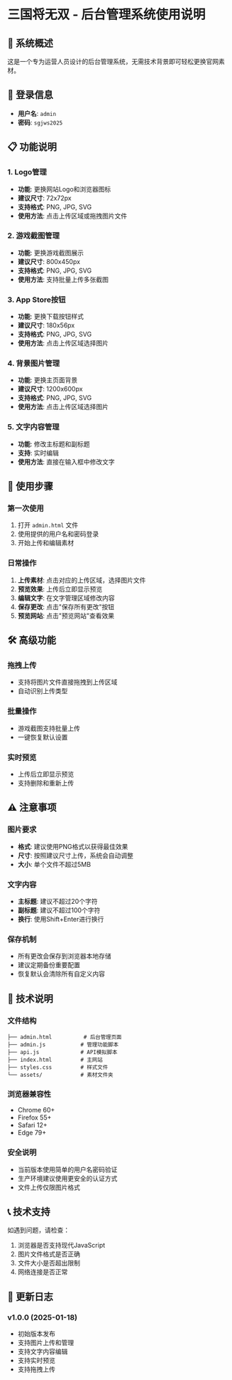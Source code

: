 # 三国将无双 - 后台管理系统使用说明

## 🎯 系统概述

这是一个专为运营人员设计的后台管理系统，无需技术背景即可轻松更换官网素材。

## 🔐 登录信息

- **用户名**: `admin`
- **密码**: `sgjws2025`

## 📋 功能说明

### 1. Logo管理
- **功能**: 更换网站Logo和浏览器图标
- **建议尺寸**: 72x72px
- **支持格式**: PNG, JPG, SVG
- **使用方法**: 点击上传区域或拖拽图片文件

### 2. 游戏截图管理
- **功能**: 更换游戏截图展示
- **建议尺寸**: 800x450px
- **支持格式**: PNG, JPG, SVG
- **使用方法**: 支持批量上传多张截图

### 3. App Store按钮
- **功能**: 更换下载按钮样式
- **建议尺寸**: 180x56px
- **支持格式**: PNG, JPG, SVG
- **使用方法**: 点击上传区域选择图片

### 4. 背景图片管理
- **功能**: 更换主页面背景
- **建议尺寸**: 1200x600px
- **支持格式**: PNG, JPG, SVG
- **使用方法**: 点击上传区域选择图片

### 5. 文字内容管理
- **功能**: 修改主标题和副标题
- **支持**: 实时编辑
- **使用方法**: 直接在输入框中修改文字

## 🚀 使用步骤

### 第一次使用
1. 打开 `admin.html` 文件
2. 使用提供的用户名和密码登录
3. 开始上传和编辑素材

### 日常操作
1. **上传素材**: 点击对应的上传区域，选择图片文件
2. **预览效果**: 上传后立即显示预览
3. **编辑文字**: 在文字管理区域修改内容
4. **保存更改**: 点击"保存所有更改"按钮
5. **预览网站**: 点击"预览网站"查看效果

## 🛠️ 高级功能

### 拖拽上传
- 支持将图片文件直接拖拽到上传区域
- 自动识别上传类型

### 批量操作
- 游戏截图支持批量上传
- 一键恢复默认设置

### 实时预览
- 上传后立即显示预览
- 支持删除和重新上传

## ⚠️ 注意事项

### 图片要求
- **格式**: 建议使用PNG格式以获得最佳效果
- **尺寸**: 按照建议尺寸上传，系统会自动调整
- **大小**: 单个文件不超过5MB

### 文字内容
- **主标题**: 建议不超过20个字符
- **副标题**: 建议不超过100个字符
- **换行**: 使用Shift+Enter进行换行

### 保存机制
- 所有更改会保存到浏览器本地存储
- 建议定期备份重要配置
- 恢复默认会清除所有自定义内容

## 🔧 技术说明

### 文件结构
```
├── admin.html          # 后台管理页面
├── admin.js           # 管理功能脚本
├── api.js             # API模拟脚本
├── index.html         # 主网站
├── styles.css         # 样式文件
└── assets/            # 素材文件夹
```

### 浏览器兼容性
- Chrome 60+
- Firefox 55+
- Safari 12+
- Edge 79+

### 安全说明
- 当前版本使用简单的用户名密码验证
- 生产环境建议使用更安全的认证方式
- 文件上传仅限图片格式

## 📞 技术支持

如遇到问题，请检查：
1. 浏览器是否支持现代JavaScript
2. 图片文件格式是否正确
3. 文件大小是否超出限制
4. 网络连接是否正常

## 🔄 更新日志

### v1.0.0 (2025-01-18)
- 初始版本发布
- 支持图片上传和管理
- 支持文字内容编辑
- 支持实时预览
- 支持拖拽上传
